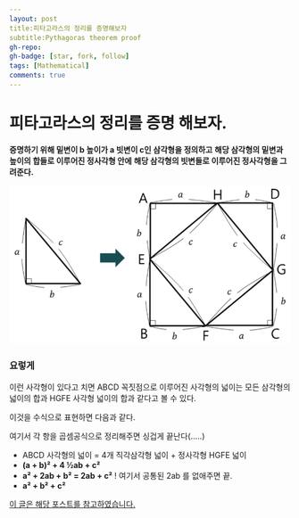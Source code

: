 ```yaml
---
layout: post
title:피타고라스의 정리를 증명해보자
subtitle:Pythagoras theorem proof
gh-repo:
gh-badge: [star, fork, follow]
tags: [Mathematical]
comments: true
---
```


# 피타고라스의 정리를 증명 해보자.

**증명하기 위해 밑변이 b 높이가 a 빗변이 c인 삼각형을 정의하고**
**해당 삼각형의 밑변과 높이의 합들로 이루어진  정사각형 안에**
**해당 삼각형의 빗변들로 이루어진 정사각형을 그려준다.**

![picture](/assets/img/Pythagoras/_1.png)

### 요렇게

이런 사각형이 있다고 치면  ABCD 꼭짓점으로 이루어진 사각형의 넓이는 
 모든 삼각형의 넓이의 합과 HGFE 사각형 넓이의 합과 같다고 볼 수 있다.

이것을 수식으로 표현하면 다음과 같다.

여기서 각 항을 곱셈공식으로 정리해주면 싱겁게 끝난다(.....)

* ABCD 사각형의 넓이 = 4개 직각삼각형 넓이 + 정사각형 HGFE 넓이
* **(a + b)² + 4 ½ab + c²**
* **a² + 2ab + b² = 2ab + c²**
		! 여기서 공통된 2ab 를 없애주면 끝.
* **a² + b² + c²**



[이 글은 해당 포스트를 참고하였습니다.](https://m.blog.naver.com/falcon2026/221308692419)
